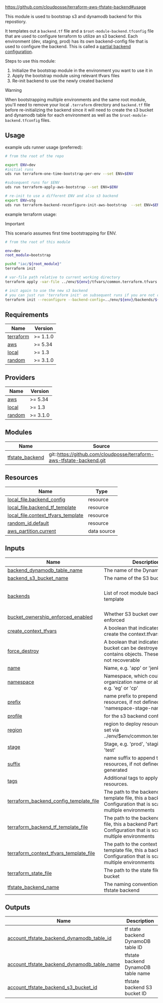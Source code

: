 <https://github.com/cloudposse/terraform-aws-tfstate-backend#usage>

This module is used to bootstrap s3 and dynamodb backend for this repostiory.

It templates out a `backend.tf` file and a `$root-module-backend.tfconfig` file that are used to configure terraform to utilize an s3 backend. Each environment (dev, staging, prod) has its own backend-config file that is used to configure the backend. This is called a [partial backend configuration](https://developer.hashicorp.com/terraform/language/settings/backends/configuration#partial-configuration).

Steps to use this module:

1. Initialize the bootstrap module in the environment you want to use it in
2. Apply the bootstrap module using relevant tfvars files
3. Re-init backend to use the newly created backend

> [!WARNING]
When bootstrapping multiple environments and the same root module, you'll need to remove your local `.terraform` directory and `backend.tf` file before re-initializing the backend since it will need to create the s3 bucket and dynamodb table for each environment as well as the `$root-module-backend.tfconfig` files.

## Usage

example uds runner usage (preferred):

``` bash
# from the root of the repo

export ENV=dev
#initial runs
uds run terraform-one-time-bootstrap-per-env --set ENV=$ENV

#subsequent runs for $ENV
uds run terraform-apply-aws-bootstrap --set ENV=$ENV

# re-init to use a different ENV and also s3 backend
export ENV=stg
uds run terraform-backend-reconfigure-init-aws-bootstrap  --set ENV=$ENV

```

example terraform usage:

> [!IMPORTANT]
> This scenario assumes first time bootstrapping for ENV.

``` bash
# from the root of this module

env=dev
root_module=bootstrap

pushd "iac/${root_module}"
terraform init

# var-file path relative to current working directory
terraform apply -var-file ../env/${env}/tfvars/common.terraform.tfvars -var-file ../env/${env}/tfvars/${root_module}.terraform.tfvars -auto-approve

# init again to use the new s3 backend
# you can just run 'terraform init' on subsequent runs if you are not changing the backend or ENV context
terraform init --reconfigure --backend-config=../env/${env}/backends/${root_module}-backend.tfconfig
```

<!-- BEGINNING OF PRE-COMMIT-TERRAFORM DOCS HOOK -->
## Requirements

| Name | Version |
|------|---------|
| <a name="requirement_terraform"></a> [terraform](#requirement\_terraform) | >= 1.1.0 |
| <a name="requirement_aws"></a> [aws](#requirement\_aws) | >= 5.34 |
| <a name="requirement_local"></a> [local](#requirement\_local) | >= 1.3 |
| <a name="requirement_random"></a> [random](#requirement\_random) | >= 3.1.0 |

## Providers

| Name | Version |
|------|---------|
| <a name="provider_aws"></a> [aws](#provider\_aws) | >= 5.34 |
| <a name="provider_local"></a> [local](#provider\_local) | >= 1.3 |
| <a name="provider_random"></a> [random](#provider\_random) | >= 3.1.0 |

## Modules

| Name | Source | Version |
|------|--------|---------|
| <a name="module_tfstate_backend"></a> [tfstate\_backend](#module\_tfstate\_backend) | git::https://github.com/cloudposse/terraform-aws-tfstate-backend.git | tags/1.4.0 |

## Resources

| Name | Type |
|------|------|
| [local_file.backend_config](https://registry.terraform.io/providers/hashicorp/local/latest/docs/resources/file) | resource |
| [local_file.backend_tf_template](https://registry.terraform.io/providers/hashicorp/local/latest/docs/resources/file) | resource |
| [local_file.context_tfvars_template](https://registry.terraform.io/providers/hashicorp/local/latest/docs/resources/file) | resource |
| [random_id.default](https://registry.terraform.io/providers/hashicorp/random/latest/docs/resources/id) | resource |
| [aws_partition.current](https://registry.terraform.io/providers/hashicorp/aws/latest/docs/data-sources/partition) | data source |

## Inputs

| Name | Description | Type | Default | Required |
|------|-------------|------|---------|:--------:|
| <a name="input_backend_dynamodb_table_name"></a> [backend\_dynamodb\_table\_name](#input\_backend\_dynamodb\_table\_name) | The name of the DynamoDB table | `string` | `""` | no |
| <a name="input_backend_s3_bucket_name"></a> [backend\_s3\_bucket\_name](#input\_backend\_s3\_bucket\_name) | The name of the S3 bucket | `string` | `""` | no |
| <a name="input_backends"></a> [backends](#input\_backends) | List of root module backends to template | `list(string)` | <pre>[<br>  "bootstrap",<br>  "swf"<br>]</pre> | no |
| <a name="input_bucket_ownership_enforced_enabled"></a> [bucket\_ownership\_enforced\_enabled](#input\_bucket\_ownership\_enforced\_enabled) | Whether S3 bucket ownership is enforced | `bool` | `true` | no |
| <a name="input_create_context_tfvars"></a> [create\_context\_tfvars](#input\_create\_context\_tfvars) | A boolean that indicates whether to create the context.tfvars file | `bool` | `true` | no |
| <a name="input_force_destroy"></a> [force\_destroy](#input\_force\_destroy) | A boolean that indicates the S3 bucket can be destroyed even if it contains objects. These objects are not recoverable | `bool` | `false` | no |
| <a name="input_name"></a> [name](#input\_name) | Name, e.g. 'app' or 'jenkins' | `string` | `"narwhal-delivery-iac-swf"` | no |
| <a name="input_namespace"></a> [namespace](#input\_namespace) | Namespace, which could be your organization name or abbreviation, e.g. 'eg' or 'cp' | `string` | `"du"` | no |
| <a name="input_prefix"></a> [prefix](#input\_prefix) | name prefix to prepend to most resources, if not defined, created as: 'namespace-stage-name' | `string` | `""` | no |
| <a name="input_profile"></a> [profile](#input\_profile) | for the s3 backend config file | `string` | `""` | no |
| <a name="input_region"></a> [region](#input\_region) | region to deploy resources, this is set via ../env/$env/common.terraform.tfvars | `string` | n/a | yes |
| <a name="input_stage"></a> [stage](#input\_stage) | Stage, e.g. 'prod', 'staging', 'dev', or 'test' | `string` | `"test"` | no |
| <a name="input_suffix"></a> [suffix](#input\_suffix) | name suffix to append to most resources, if not defined, randomly generated | `string` | `""` | no |
| <a name="input_tags"></a> [tags](#input\_tags) | Additional tags to apply to all resources. | `map(string)` | `{}` | no |
| <a name="input_terraform_backend_config_template_file"></a> [terraform\_backend\_config\_template\_file](#input\_terraform\_backend\_config\_template\_file) | The path to the backend config template file, this a backend Partial Configuration that is scalable across multiple environments | `string` | `"../templates/backend.tfconfig.tpl"` | no |
| <a name="input_terraform_backend_tf_template_file"></a> [terraform\_backend\_tf\_template\_file](#input\_terraform\_backend\_tf\_template\_file) | The path to the backend tf template file, this a backend Partial Configuration that is scalable across multiple environments | `string` | `"../templates/backend.tf.tpl"` | no |
| <a name="input_terraform_context_tfvars_template_file"></a> [terraform\_context\_tfvars\_template\_file](#input\_terraform\_context\_tfvars\_template\_file) | The path to the context tfvars template file, this a backend Partial Configuration that is scalable across multiple environments | `string` | `"../templates/context.tf.tpl"` | no |
| <a name="input_terraform_state_file"></a> [terraform\_state\_file](#input\_terraform\_state\_file) | The path to the state file inside the bucket | `string` | `"terraform.tfstate"` | no |
| <a name="input_tfstate_backend_name"></a> [tfstate\_backend\_name](#input\_tfstate\_backend\_name) | The naming convention for the tfstate backend | `string` | `"tfstate"` | no |

## Outputs

| Name | Description |
|------|-------------|
| <a name="output_account_tfstate_backend_dynamodb_table_id"></a> [account\_tfstate\_backend\_dynamodb\_table\_id](#output\_account\_tfstate\_backend\_dynamodb\_table\_id) | tf state backend DynamoDB table ID |
| <a name="output_account_tfstate_backend_dynamodb_table_name"></a> [account\_tfstate\_backend\_dynamodb\_table\_name](#output\_account\_tfstate\_backend\_dynamodb\_table\_name) | tfstate backend DynamoDB table name |
| <a name="output_account_tfstate_backend_s3_bucket_id"></a> [account\_tfstate\_backend\_s3\_bucket\_id](#output\_account\_tfstate\_backend\_s3\_bucket\_id) | tfstate backend S3 bucket ID |
<!-- END OF PRE-COMMIT-TERRAFORM DOCS HOOK -->
